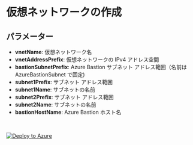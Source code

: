 # 仮想ネットワークの作成

## **パラメーター**
- **vnetName**: 仮想ネットワーク名
- **vnetAddressPrefix**: 仮想ネットワークの IPv4 アドレス空間
- **bastionSubnetPrefix**: Azure Bastion サブネット アドレス範囲（名前は AzureBastionSubnet で固定)
- **subnet1Prefix**: サブネット アドレス範囲
- **subnet1Name**: サブネットの名前
- **subnet2Prefix**: サブネット アドレス範囲
- **subnet2Name**: サブネットの名前
- **bastionHostName**: Azure Bastion ホスト名

<br />

 [![Deploy to Azure](https://aka.ms/deploytoazurebutton)](https://portal.azure.com/#create/Microsoft.Template/uri/https%3A%2F%2Fraw.githubusercontent.com%2Fhiroyay-ms%2FServer-Migration-Hands-on-Lab%2Fhiroyay%2FHands-on%2520lab%2Fazure-templates%2F02-vnet-three-subnets%2Fvnet-deploy.json)